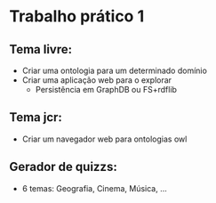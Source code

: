# Trabalho prático 1

## Tema livre:

- Criar uma ontologia para um determinado domínio
- Criar uma aplicação web para o explorar
    - Persistência em GraphDB ou FS+rdflib

## Tema jcr:
- Criar um navegador web para ontologias owl

## Gerador de quizzs:
- 6 temas: Geografia, Cinema, Música, ...